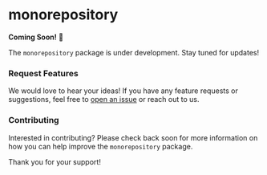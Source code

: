 # monorepository

**Coming Soon!** 🚀

The `monorepository` package is under development. Stay tuned for updates!

### Request Features
We would love to hear your ideas! If you have any feature requests or suggestions, feel free to [open an issue](https://github.com/antinna/monorepo/issues) or reach out to us.

### Contributing
Interested in contributing? Please check back soon for more information on how you can help improve the `monorepository` package.

Thank you for your support!
